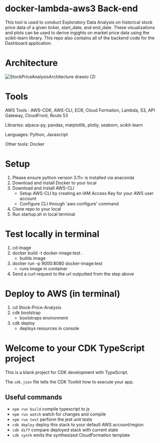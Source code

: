 # docker-lambda-aws3 Back-end 

This tool is used to conduct Exploratory Data Analysis on historical stock price data of a given ticker, start_date, and end_date. These visualizations and plots can be used to derive ingights on market price data using the scikit-learn library. This repo also contains all of the backend code for the Dashboard application.

# Architecture

![StockPriceAnalysisArchitecture drawio (2)](https://github.com/Shashank-Sund/docker-lambda-aws3/assets/29733360/cb3ad8a7-a0cc-40cf-afc1-c85786114be1)

# Tools

AWS Tools : AWS-CDK, AWS-CLI, ECR, Cloud Formation, Lambda, S3, API Gateway, CloudFront, Route 53

Libraries: alpaca-py, pandas, matplotlib, plotly, seaborn, scikit-learn

Languages: Python, Javascript

Other tools: Docker

# Setup

1. Please ensure python version 3.11< is installed via anaconda
2. Download and install Docker to your local
3. Download and install AWS-CLI
   - Setup AWS-CLI by creating an IAM Access Key for your AWS user account
   - Configure CLI through 'aws configure' command
4. Clone repo to your local
5. Run startup.sh in local terminal


# Test locally in terminal

  1. cd image
  2. docker build -t docker-image:test .
     - builds image
  3. docker run -p 9000:8080 docker-image:test
     - runs image in container
  4. Send a curl request to the url outputted from the step above

# Deploy to AWS (in terminal)

  1. cd Stock-Price-Analysis
  2. cdk bootstrap
     - bootstraps environment
  4. cdk deploy
     - deploys resources in console

# Welcome to your CDK TypeScript project

This is a blank project for CDK development with TypeScript.

The `cdk.json` file tells the CDK Toolkit how to execute your app.

## Useful commands

* `npm run build`   compile typescript to js
* `npm run watch`   watch for changes and compile
* `npm run test`    perform the jest unit tests
* `cdk deploy`      deploy this stack to your default AWS account/region
* `cdk diff`        compare deployed stack with current state
* `cdk synth`       emits the synthesized CloudFormation template

   
